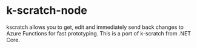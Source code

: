 # k-scratch-node
kscratch allows you to get, edit and immediately send back changes to Azure Functions for fast prototyping. This is a port of k-scratch from .NET Core. 
